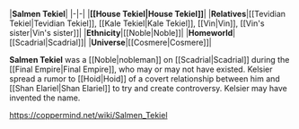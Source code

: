 |**Salmen Tekiel**|
|-|-|
|**[[House Tekiel\|House Tekiel]]**|
|**Relatives**|[[Tevidian Tekiel\|Tevidian Tekiel]], [[Kale Tekiel\|Kale Tekiel]], [[Vin\|Vin]], [[Vin's sister\|Vin's sister]]|
|**Ethnicity**|[[Noble\|Noble]]|
|**Homeworld**|[[Scadrial\|Scadrial]]|
|**Universe**|[[Cosmere\|Cosmere]]|

**Salmen Tekiel** was a [[Noble\|nobleman]] on [[Scadrial\|Scadrial]] during the [[Final Empire\|Final Empire]], who may or may not have existed.
Kelsier spread a rumor to [[Hoid\|Hoid]] of a covert relationship between him and [[Shan Elariel\|Shan Elariel]] to try and create controversy. Kelsier may have invented the name.



https://coppermind.net/wiki/Salmen_Tekiel